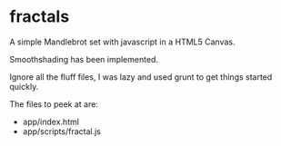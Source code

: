 fractals
========
A simple Mandlebrot set with javascript in a HTML5 Canvas.

Smoothshading has been implemented.

Ignore all the fluff files, I was lazy and used grunt to get things started quickly. 

The files to peek at are:
* app/index.html
* app/scripts/fractal.js

